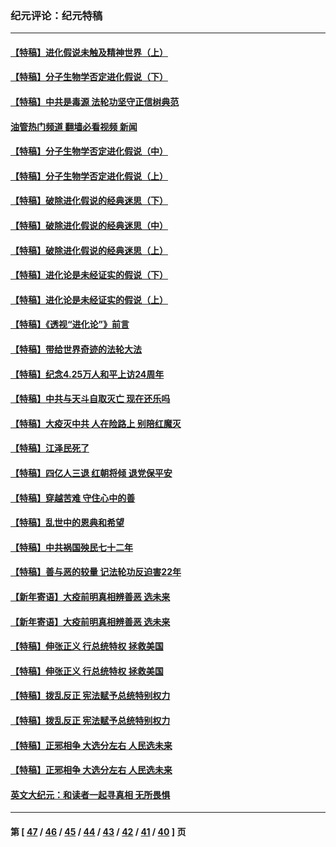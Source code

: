 ### 纪元评论：纪元特稿
---
#### [【特稿】进化假说未触及精神世界（上）](../../pages/nsc424/n14042113.md?07310330) 
#### [【特稿】分子生物学否定进化假说（下）](../../pages/nsc424/n14038267.md?07310330) 
#### [【特稿】中共是毒源 法轮功坚守正信树典范](../../pages/nsc424/n14037281.md?07310330) 
#### [油管热门频道 翻墙必看视频 新闻](ok?07310330)
#### [【特稿】分子生物学否定进化假说（中）](../../pages/nsc424/n14035548.md?07310330) 
#### [【特稿】分子生物学否定进化假说（上）](../../pages/nsc424/n14032398.md?07310330) 
#### [【特稿】破除进化假说的经典迷思（下）](../../pages/nsc424/n14029015.md?07310330) 
#### [【特稿】破除进化假说的经典迷思（中）](../../pages/nsc424/n14027341.md?07310330) 
#### [【特稿】破除进化假说的经典迷思（上）](../../pages/nsc424/n14024749.md?07310330) 
#### [【特稿】进化论是未经证实的假说（下）](../../pages/nsc424/n14022170.md?07310330) 
#### [【特稿】进化论是未经证实的假说（上）](../../pages/nsc424/n14020737.md?07310330) 
#### [【特稿】《透视“进化论”》前言](../../pages/nsc424/n14019941.md?07310330) 
#### [【特稿】带给世界奇迹的法轮大法](../../pages/nsc424/n13994132.md?07310330) 
#### [【特稿】纪念4.25万人和平上访24周年](../../pages/nsc424/n13980883.md?07310330) 
#### [【特稿】中共与天斗自取灭亡 现在还乐吗](../../pages/nsc424/n13897482.md?07310330) 
#### [【特稿】大疫灭中共 人在险路上 别陪红魔灭](../../pages/nsc424/n13890697.md?07310330) 
#### [【特稿】江泽民死了](../../pages/nsc424/n13876300.md?07310330) 
#### [【特稿】四亿人三退 红朝将倾 退党保平安](../../pages/nsc424/n13794378.md?07310330) 
#### [【特稿】穿越苦难 守住心中的善](../../pages/nsc424/n13784979.md?07310330) 
#### [【特稿】乱世中的恩典和希望](../../pages/nsc424/n13734687.md?07310330) 
#### [【特稿】中共祸国殃民七十二年](../../pages/nsc424/n13272607.md?07310330) 
#### [【特稿】善与恶的较量 记法轮功反迫害22年](../../pages/nsc424/n13086597.md?07310330) 
#### [【新年寄语】大疫前明真相辨善恶 选未来](../../pages/nsc424/n12660855.md?07310330) 
#### [【新年寄语】大疫前明真相辨善恶 选未来](../../pages/nsc424/n12660855.md?07310330) 
#### [【特稿】伸张正义 行总统特权 拯救美国](../../pages/nsc424/n12616806.md?07310330) 
#### [【特稿】伸张正义 行总统特权 拯救美国](../../pages/nsc424/n12616806.md?07310330) 
#### [【特稿】拨乱反正 宪法赋予总统特别权力](../../pages/nsc424/n12598306.md?07310330) 
#### [【特稿】拨乱反正 宪法赋予总统特别权力](../../pages/nsc424/n12598306.md?07310330) 
#### [【特稿】正邪相争 大选分左右 人民选未来](../../pages/nsc424/n12545208.md?07310330) 
#### [【特稿】正邪相争 大选分左右 人民选未来](../../pages/nsc424/n12545208.md?07310330) 
#### [英文大纪元：和读者一起寻真相 无所畏惧](../../pages/nsc424/n12542027.md?07310330) 

---
#### 第 [ [47](./47.md?07310330) / [46](./46.md?07310330) / [45](./45.md?07310330) / [44](./44.md?07310330) / [43](./43.md?07310330) / [42](./42.md?07310330) / [41](./41.md?07310330) / [40](./40.md?07310330) ] 页
